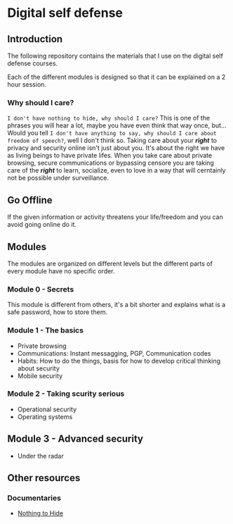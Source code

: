# Digital self defense

## Introduction

The following repository contains the materials that I use on the digital self  defense courses.

Each of the different modules is designed so that it can be explained on a 2 hour session.

### Why should I care?

`I don't have nothing to hide, why should I care?` This is one of the phrases you will hear a lot, maybe you have even think that way once, but...
Would you tell `I don't have anything to say, why should I care about freedom of speech?`, well I don't think so.
Taking care about your ***right*** to privacy and security online isn't just about you. It's about the right we have as living beings to have private lifes. When you take care about private browsing, secure communications or bypassing censore you are taking care of the ***right*** to learn, socialize,  even to love in a way that will cerntainly not be possible under surveillance.

## Go Offline

If the given information or activity threatens your life/freedom and you can avoid going online do it.

## Modules

The modules are organized on different levels but the different parts of every module have no specific order.

### Module 0 - Secrets

This module is different from others, it's a bit shorter and explains what is a safe password, how to store them.

### Module 1 - The basics

- Private browsing
- Communications: Instant messagging, PGP, Communication codes
- Habits: How to do the things, basis for how to develop critical thinking about security
- Mobile security

### Module 2 - Taking scurity serious

- Operational security
- Operating systems

## Module 3 - Advanced security

- Under the radar

## Other resources

### Documentaries

- [Nothing to Hide](https://vimeo.com/nothingtohide)
